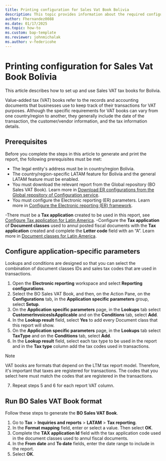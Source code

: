 ```yaml
---
title: Printing configuration for Sales Vat Book Bolivia
description: This topic provides information about the required configuration for printing a Sales Vat Book for Bolivia. 
author: Fhernandez0088
ms.date: 01/17/2025
ms.topic: how-to
ms.custom: bap-template
ms.reviewer: johnmichalak
ms.author: v-federicohe
---
```


# Printing configuration for Sales Vat Book Bolivia

This article describes how to set up and use Sales VAT tax books for Bolivia.

Value-added tax (VAT) books refer to the records and accounting documents that businesses use to keep track of their transactions for VAT purposes. Although the specific requirements for VAT books can vary from one country/region to another, they generally include the date of the transaction, the customer/vendor information, and the tax information details.

## Prerequisites

Before you complete the steps in this article to generate and print the report, the following prerequisites must be met:

- The legal entity's address must be in country/region Bolivia.
- The country/region-specific LATAM feature for Bolivia and the general LATAM feature must be enabled.
- You must download the relevant report from the Global repository (BO Sales VAT Book). Learn more in [Download ER configurations from the Global repository of Configuration service](../../../fin-ops-core/dev-itpro/analytics/er-download-configurations-global-repo.md).
- You must configure the Electronic reporting (ER) parameters. Learn more in [Configure the Electronic reporting (ER) framework](../../../fin-ops-core/dev-itpro/analytics/electronic-reporting-er-configure-parameters.md).

-There must be a **Tax application** created to be used in this report, see [Configure Tax application for Latin America]( /ltm-core-tax-application.md).
-Configure the **Tax application** of **Document classes** used to annul posted fiscal documents with the **Tax application** created and complete the **Letter code** field with an “A”. Learn more in [Document classes for Latin America](https://learn.microsoft.com/dynamics365/finance/localizations/iberoamerica/ltm-core-document-class).

## Configure application-specific parameters

Lookups and conditions are designed so that you can select the combination of document classes IDs and sales tax codes that are used in transactions.

1. Open the **Electronic reporting** workspace and select **Reporting configurations**.
2. Select the BO Sales VAT Book, and then, on the Action Pane, on the **Configurations** tab, in the **Application specific parameters** group, select **Setup**.
3. On the **Application specific parameters** page, in the **Lookups** tab select **CustomerInvoicesIsApplicable** and on the **Conditions** tab, select **Add**.
4. In the **Lookup result** field, select **Yes** to add every Document class that this report will show.
5. On the **Application specific parameters** page, in the **Lookups** tab select **TaxType** and on the **Conditions** tab, select **Add**.
6. In the **Lookup result** field, select each tax type to be used in the report and in the **Tax type** column add the tax codes used in transactions.

> [!NOTE]
> VAT books are formats that depend on the LTM tax report model. Therefore, it's important that taxes are registered for transactions. The codes that you select here must match the codes that are registered in the transactions.

7. Repeat steps 5 and 6 for each report VAT column.

## Run BO Sales VAT Book format

Follow these steps to generate the **BO Sales VAT Book**.

1. Go to **Tax** \> **Inquiries and reports** \> **LATAM** \> **Tax reporting**.
2. In the **Format mapping** field, enter or select a value. Then select **OK**.
3. Complete the **TAX application Id** field with the tax application code used in the document classes used to annul fiscal documents.
4. In the **From date** and **To date** fields, enter the date range to include in the report.
5. Select **OK**.
